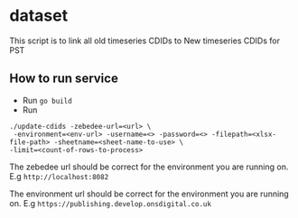 # dataset

This script is to link all old timeseries CDIDs to New timeseries CDIDs for PST

## How to run service

- Run `go build`
- Run 
```
./update-cdids -zebedee-url=<url> \
 -environment=<env-url> -username=<> -password=<> -filepath=<xlsx-file-path> -sheetname=<sheet-name-to-use> \
-limit=<count-of-rows-to-process>
```

The zebedee url should be correct for the environment you are running on.
E.g `http://localhost:8082`


The environment url should be correct for the environment you are running on.
E.g `https://publishing.develop.onsdigital.co.uk`

